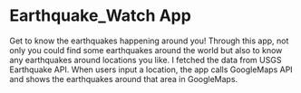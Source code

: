 # Earthquake_Watch App

Get to know the earthquakes happening around you! Through this app, not only you could find some earthquakes around the world but also to know any earthquakes around locations you like. I fetched the data from USGS Earthquake API. When users input a location, the app calls GoogleMaps API and shows the earthquakes around that area in GoogleMaps.
